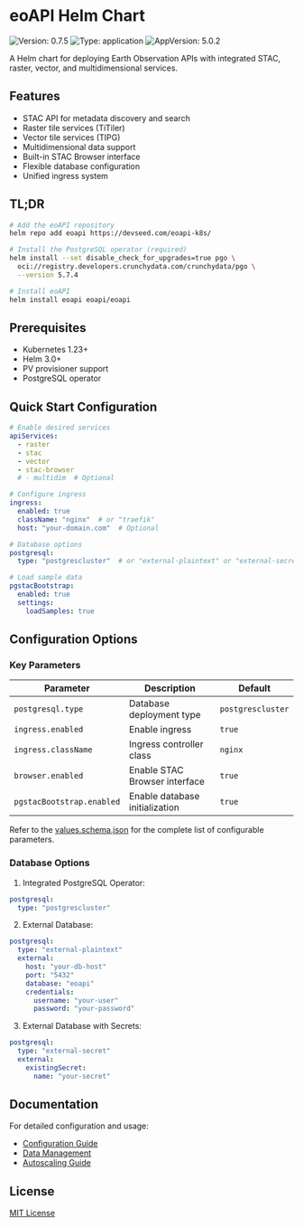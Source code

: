 # eoAPI Helm Chart

![Version: 0.7.5](https://img.shields.io/badge/Version-0.7.0-informational?style=flat-square) ![Type: application](https://img.shields.io/badge/Type-application-informational?style=flat-square) ![AppVersion: 5.0.2](https://img.shields.io/badge/AppVersion-5.0.2-informational?style=flat-square)

A Helm chart for deploying Earth Observation APIs with integrated STAC, raster, vector, and multidimensional services.

## Features

- STAC API for metadata discovery and search
- Raster tile services (TiTiler)
- Vector tile services (TIPG)
- Multidimensional data support
- Built-in STAC Browser interface
- Flexible database configuration
- Unified ingress system

## TL;DR

```bash
# Add the eoAPI repository
helm repo add eoapi https://devseed.com/eoapi-k8s/

# Install the PostgreSQL operator (required)
helm install --set disable_check_for_upgrades=true pgo \
  oci://registry.developers.crunchydata.com/crunchydata/pgo \
  --version 5.7.4

# Install eoAPI
helm install eoapi eoapi/eoapi
```

## Prerequisites

- Kubernetes 1.23+
- Helm 3.0+
- PV provisioner support
- PostgreSQL operator

## Quick Start Configuration

```yaml
# Enable desired services
apiServices:
  - raster
  - stac
  - vector
  - stac-browser
  # - multidim  # Optional

# Configure ingress
ingress:
  enabled: true
  className: "nginx"  # or "traefik"
  host: "your-domain.com"  # Optional

# Database options
postgresql:
  type: "postgrescluster"  # or "external-plaintext" or "external-secret"

# Load sample data
pgstacBootstrap:
  enabled: true
  settings:
    loadSamples: true
```

## Configuration Options

### Key Parameters

| Parameter | Description | Default |
|-----------|-------------|---------|
| `postgresql.type` | Database deployment type | `postgrescluster` |
| `ingress.enabled` | Enable ingress | `true` |
| `ingress.className` | Ingress controller class | `nginx` |
| `browser.enabled` | Enable STAC Browser interface | `true` |
| `pgstacBootstrap.enabled` | Enable database initialization | `true` |

Refer to the [values.schema.json](./values.schema.json) for the complete list of configurable parameters.

### Database Options

1. Integrated PostgreSQL Operator:
```yaml
postgresql:
  type: "postgrescluster"
```

2. External Database:
```yaml
postgresql:
  type: "external-plaintext"
  external:
    host: "your-db-host"
    port: "5432"
    database: "eoapi"
    credentials:
      username: "your-user"
      password: "your-password"
```

3. External Database with Secrets:
```yaml
postgresql:
  type: "external-secret"
  external:
    existingSecret:
      name: "your-secret"
```

## Documentation

For detailed configuration and usage:

- [Configuration Guide](https://github.com/developmentseed/eoapi-k8s/blob/main/docs/configuration.md)
- [Data Management](https://github.com/developmentseed/eoapi-k8s/blob/main/docs/manage-data.md)
- [Autoscaling Guide](https://github.com/developmentseed/eoapi-k8s/blob/main/docs/autoscaling.md)

## License

[MIT License](https://github.com/developmentseed/eoapi-k8s/blob/main/LICENSE)
